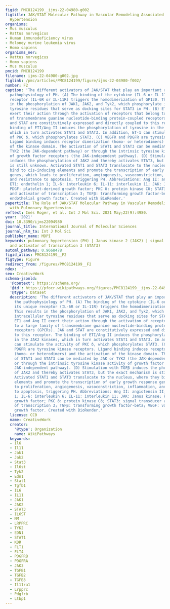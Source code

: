 ```yaml
---
figid: PMC8124199__ijms-22-04980-g002
figtitle: JAK/STAT Molecular Pathway in Vascular Remodeling Associated with Pulmonary
  Hypertension
organisms:
- Mus musculus
- Rattus norvegicus
- Human immunodeficiency virus
- Moloney murine leukemia virus
- Homo sapiens
organisms_ner:
- Rattus norvegicus
- Homo sapiens
- Mus musculus
pmcid: PMC8124199
filename: ijms-22-04980-g002.jpg
figlink: /pmc/articles/PMC8124199/figure/ijms-22-04980-f002/
number: F2
caption: 'The different activators of JAK/STAT that play an important role in the
  pathophysiology of PH. (A) The binding of the cytokine (IL-6 or IL-11) to its unique
  receptor (IL-6R or IL-11R) triggers the homodimerization of GP130. This results
  in the phosphorylation of JAK1, JAK2, and Tyk2, which phosphorylate intracellular
  tyrosine residues that serve as docking sites for STAT3 in PH. (B) ET1 and Ang II
  exert their action through the activation of receptors that belong to a large family
  of transmembrane guanine nucleotide-binding protein-coupled receptors (GPCRs). JAK
  and STAT are constitutively expressed and directly coupled to this receptor. The
  binding of ETI/Ang II induces the phosphorylation of tyrosine in the JAK2 kinases,
  which in turn activates STAT1 and STAT3. In addition, ET-1 can stimulate the activity
  of PKC δ, which phosphorylates STAT3. (C) VEGFR and PDGFR are tyrosine kinase receptors.
  Ligand binding induces receptor dimerization (homo- or heterodimers) and the activation
  of the kinase domain. The activation of STAT1 and STAT3 can be mediated by JAK or
  TYK2 (the JAK-dependent pathway) or through the intrinsic tyrosine kinase activity
  of growth factor receptors (the JAK-independent pathway). (D) Stimulation with TGFβ
  induces the phosphorylation of JAK2 and thereby activates STAT3, but the exact mechanism
  is still unknown. Activated STAT1 and STAT3 translocate to the nucleus, where they
  bind to cis-inducing elements and promote the transcription of early growth response
  genes, which leads to proliferation, angiogenesis, vasoconstriction, inflammation,
  and resistance to apoptosis, triggering PH. Abbreviations: Ang II: angiotensin II;
  ET1: endothelin 1; IL-6: interleukin 6; IL-11: interleukin 11; JAK: Janus kinase;
  PDGF: platelet-derived growth factor; PKC δ: protein kinase Cδ; STAT3: signal transducer
  and activator of transcription 3; TGFβ: transforming growth factor-beta; VEGF: vascular
  endothelial growth factor. Created with BioRender.'
papertitle: The Role of JAK/STAT Molecular Pathway in Vascular Remodeling Associated
  with Pulmonary Hypertension.
reftext: Inés Roger, et al. Int J Mol Sci. 2021 May;22(9):4980.
year: '2021'
doi: 10.3390/ijms22094980
journal_title: International Journal of Molecular Sciences
journal_nlm_ta: Int J Mol Sci
publisher_name: MDPI
keywords: pulmonary hypertension (PH) | Janus kinase 2 (JAK2) | signal transducer
  and activator of transcription 3 (STAT3)
automl_pathway: 0.9668478
figid_alias: PMC8124199__F2
figtype: Figure
redirect_from: /figures/PMC8124199__F2
ndex: ''
seo: CreativeWork
schema-jsonld:
  '@context': https://schema.org/
  '@id': https://pfocr.wikipathways.org/figures/PMC8124199__ijms-22-04980-g002.html
  '@type': Dataset
  description: 'The different activators of JAK/STAT that play an important role in
    the pathophysiology of PH. (A) The binding of the cytokine (IL-6 or IL-11) to
    its unique receptor (IL-6R or IL-11R) triggers the homodimerization of GP130.
    This results in the phosphorylation of JAK1, JAK2, and Tyk2, which phosphorylate
    intracellular tyrosine residues that serve as docking sites for STAT3 in PH. (B)
    ET1 and Ang II exert their action through the activation of receptors that belong
    to a large family of transmembrane guanine nucleotide-binding protein-coupled
    receptors (GPCRs). JAK and STAT are constitutively expressed and directly coupled
    to this receptor. The binding of ETI/Ang II induces the phosphorylation of tyrosine
    in the JAK2 kinases, which in turn activates STAT1 and STAT3. In addition, ET-1
    can stimulate the activity of PKC δ, which phosphorylates STAT3. (C) VEGFR and
    PDGFR are tyrosine kinase receptors. Ligand binding induces receptor dimerization
    (homo- or heterodimers) and the activation of the kinase domain. The activation
    of STAT1 and STAT3 can be mediated by JAK or TYK2 (the JAK-dependent pathway)
    or through the intrinsic tyrosine kinase activity of growth factor receptors (the
    JAK-independent pathway). (D) Stimulation with TGFβ induces the phosphorylation
    of JAK2 and thereby activates STAT3, but the exact mechanism is still unknown.
    Activated STAT1 and STAT3 translocate to the nucleus, where they bind to cis-inducing
    elements and promote the transcription of early growth response genes, which leads
    to proliferation, angiogenesis, vasoconstriction, inflammation, and resistance
    to apoptosis, triggering PH. Abbreviations: Ang II: angiotensin II; ET1: endothelin
    1; IL-6: interleukin 6; IL-11: interleukin 11; JAK: Janus kinase; PDGF: platelet-derived
    growth factor; PKC δ: protein kinase Cδ; STAT3: signal transducer and activator
    of transcription 3; TGFβ: transforming growth factor-beta; VEGF: vascular endothelial
    growth factor. Created with BioRender.'
  license: CC0
  name: CreativeWork
  creator:
    '@type': Organization
    name: WikiPathways
  keywords:
  - Il6
  - Il11
  - Jak1
  - Jak2
  - Stat3
  - Il6st
  - Tyk2
  - Edn1
  - Stat1
  - Tgfb1
  - IL6
  - IL11
  - JAK1
  - JAK2
  - STAT3
  - IL6ST
  - NM
  - LRPPRC
  - TYK2
  - EDN1
  - STAT1
  - KDR
  - FLT1
  - FLT4
  - PDGFRB
  - PDGFRA
  - JAK3
  - TGFB1
  - TGFB2
  - TGFB3
  - Il11ra1
  - Lrpprc
  - Pdgfrb
  - Ltbp1
---
```

